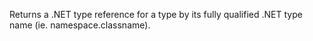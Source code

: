 ﻿Returns a .NET type reference for a type by its fully qualified .NET type name (ie. namespace.classname).